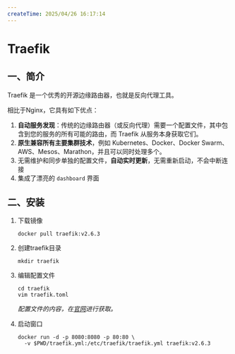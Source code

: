 ```yaml
---
createTime: 2025/04/26 16:17:14
---
```

# Traefik

## 一、简介

Traefik 是一个优秀的开源边缘路由器，也就是反向代理工具。

相比于Nginx，它具有如下优点：

1. **自动服务发现**：传统的边缘路由器（或反向代理）需要一个配置文件，其中包含到您的服务的所有可能的路由，而 Traefik 从服务本身获取它们。
2. **原生兼容所有主要集群技术**，例如 Kubernetes、Docker、Docker Swarm、AWS、Mesos、Marathon，并且可以同时处理多个。
3. 无需维护和同步单独的配置文件，**自动实时更新**，无需重新启动，不会中断连接
4. 集成了漂亮的 `dashboard` 界面



## 二、安装

1. 下载镜像

   ```shell
   docker pull traefik:v2.6.3
   ```

2. 创建traefik目录

   ```shell
   mkdir traefik
   ```

3. 编辑配置文件

   ```shell
   cd traefik
   vim traefik.toml
   ```

     *配置文件的内容，在[官网](https://doc.traefik.io/traefik/getting-started/install-traefik/)进行获取。*

4. 启动窗口

   ```shell
   docker run -d -p 8080:8080 -p 80:80 \
     -v $PWD/traefik.yml:/etc/traefik/traefik.yml traefik:v2.6.3
   ```
